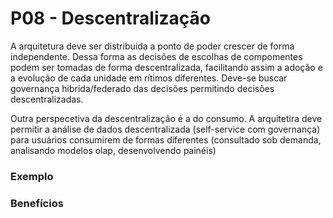 # P08 - Descentralização
A arquitetura deve ser distribuida a ponto de poder crescer de forma independente. Dessa forma as decisões de escolhas de compomentes podem ser tomadas de forma descentralizada, facilitando assim a adoção e a evolução de cada unidade em rítimos diferentes. Deve-se buscar governança hibrida/federado das decisões permitindo decisões descentralizadas.

Outra perspecetiva da descentralização é a do consumo. A arquitetira deve permitir a análise de dados descentralizada (self-service com governança) para usuários consumirem de formas diferentes (consultado sob demanda, analisando modelos olap, desenvolvendo painéis)

### Exemplo


### Benefícios